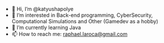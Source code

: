 - 👋 Hi, I’m @katyushapolye
- 👀 I’m interested in Back-end programming, CyberSecurity, Computational Simulations and Other (Gamedev as a hobby)
- 🌱 I’m currently learning Java
- 📫 How to reach me: raphael.laroca@gmail.com

<!---
katyushapolye/katyushapolye is a ✨ special ✨ repository because its `README.md` (this file) appears on your GitHub profile.
You can click the Preview link to take a look at your changes.
--->
